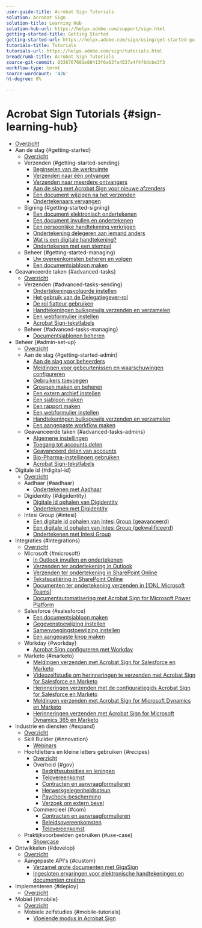 ```yaml
---
user-guide-title: Acrobat Sign Tutorials
solution: Acrobat Sign
solution-title: Learning Hub
solution-hub-url: https://helpx.adobe.com/support/sign.html
getting-started-title: Getting Started
getting-started-url: https://helpx.adobe.com/sign/using/get-started-guide.html
tutorials-title: Tutorials
tutorials-url: https://helpx.adobe.com/sign/tutorials.html
breadcrumb-title: Acrobat Sign Tutorials
source-git-commit: 9338767601e88413f6a63fa4537a4f4f8dcbe3f3
workflow-type: tm+mt
source-wordcount: '426'
ht-degree: 8%

---
```



# Acrobat Sign Tutorials {#sign-learning-hub}

+ [Overzicht](overview.md)
+ Aan de slag {#getting-started}
   + [Overzicht](sign-beginner-tutorials/beginner-users-overview.md)
   + Verzenden {#getting-started-sending}
      + [Beginselen van de werkruimte](sign-beginner-tutorials/quick-tour.md)
      + [Verzenden naar één ontvanger](sign-beginner-tutorials/send-to-single-recipient.md)
      + [Verzenden naar meerdere ontvangers](sign-beginner-tutorials/send-to-multiple-recipients.md)
      + [Aan de slag met Acrobat Sign voor nieuwe afzenders](sign-beginner-tutorials/new-sender.md)
      + [Een document wijzigen na het verzenden](sign-beginner-tutorials/modify-in-flight.md)
      + [Ondertekenaars vervangen](sign-beginner-tutorials/replace-signer.md)
   + Signing {#getting-started-signing}
      + [Een document elektronisch ondertekenen](sign-beginner-tutorials/electronically-sign-a-document.md)
      + [Een document invullen en ondertekenen](sign-beginner-tutorials/fill-and-sign.md)
      + [Een persoonlijke handtekening verkrijgen](sign-beginner-tutorials/sign-in-person.md)
      + [Ondertekening delegeren aan iemand anders](sign-beginner-tutorials/delegate-signing.md)
      + [Wat is een digitale handtekening?](sign-beginner-tutorials/sign-with-a-digital-signature.md)
      + [Ondertekenen met een stempel](sign-beginner-tutorials/sign-with-a-stamp.md)
   + Beheer {#getting-started-managing}
      + [Uw overeenkomsten beheren en volgen](sign-beginner-tutorials/manage-and-track.md)
      + [Een documentsjabloon maken](https://experienceleague.adobe.com/docs/document-cloud-learn/sign-learning-hub/admin-set-up/getting-started-admin/create-a-template.html)
+ Geavanceerde taken {#advanced-tasks}
   + [Overzicht](sign-advanced-users/advanced-users-overview.md)
   + Verzenden {#advanced-tasks-sending}
      + [Ondertekeningsvolgorde instellen](sign-advanced-users/setting-up-routing.md)
      + [Het gebruik van de Delegatiegever-rol](sign-advanced-users/delegate-signature.md)
      + [De rol fiatteur gebruiken](sign-advanced-users/add-an-approver.md)
      + [Handtekeningen bulksgewijs verzenden en verzamelen](https://experienceleague.adobe.com/docs/document-cloud-learn/sign-learning-hub/admin-set-up/getting-started-admin/megasign.html)
      + [Een webformulier instellen](https://experienceleague.adobe.com/docs/document-cloud-learn/sign-learning-hub/admin-set-up/getting-started-admin/webform.html)
      + [Acrobat Sign-tekstlabels](https://experienceleague.adobe.com/docs/document-cloud-learn/sign-learning-hub/admin-set-up/advanced-tasks-admins/adobe-sign-text-tagging.html)
   + Beheer {#advanced-tasks-managing}
      + [Documentsjablonen beheren](sign-advanced-users/edit-a-template.md)
+ Beheer {#admin-set-up}
   + [Overzicht](admin/intro-admin-overview.md)
   + Aan de slag {#getting-started-admin}
      + [Aan de slag voor beheerders](admin/up-and-running-admin.md)
      + [Meldingen voor gebeurtenissen en waarschuwingen configureren](admin/set-up-shared-events-and-alert.md)
      + [Gebruikers toevoegen](admin/add-users-to-your-account.md)
      + [Groepen maken en beheren](admin/create-and-manage-groups.md)
      + [Een extern archief instellen](admin/set-up-your-external-archive.md)
      + [Een sjabloon maken](sign-advanced-users/create-a-template.md)
      + [Een rapport maken](admin/create-a-report.md)
      + [Een webformulier instellen](sign-advanced-users/webform.md)
      + [Handtekeningen bulksgewijs verzenden en verzamelen](sign-advanced-users/megasign.md)
      + [Een aangepaste workflow maken](admin/building-a-custom-workflow.md)
   + Geavanceerde taken {#advanced-tasks-admins}
      + [Algemene instellingen](admin/learn-about-global-settings.md)
      + [Toegang tot accounts delen](admin/share-account-access.md)
      + [Geavanceerd delen van accounts](admin/advanced-account-sharing.md)
      + [Bio-Pharma-instellingen gebruiken](admin/use-bio-pharma-settings.md)
      + [Acrobat Sign-tekstlabels](sign-advanced-users/adobe-sign-text-tagging.md)
+ Digitale id {#digital-id}
   + [Overzicht](digitalid/digitalid-overview.md)
   + Aadhaar {#aadhaar}
      + [Ondertekenen met Aadhaar](digitalid/aadhaar-sign.md)
   + Digidentity {#digidentity}
      + [Digitale id ophalen van Digidentity](digitalid/digidentity-reg.md)
      + [Ondertekenen met Digidentity](digitalid/digidentity-sign.md)
   + Intesi Group {#intesi}
      + [Een digitale id ophalen van Intesi Group (geavanceerd)](digitalid/intesi-advanced.md)
      + [Een digitale id ophalen van Intesi Group (gekwalificeerd)](digitalid/intesi-qualified.md)
      + [Ondertekenen met Intesi Group](digitalid/intesi-sign.md)
+ Integraties {#integrations}
   + [Overzicht](integrations/integrations-overview.md)
   + Microsoft {#microsoft}
      + [In Outlook invullen en ondertekenen](integrations/fill-and-sign-doc-microsoft-outlook.md)
      + [Verzenden ter ondertekening in Outlook](integrations/send-for-signature-with-outlook.md)
      + [Verzenden ter ondertekening in SharePoint Online](integrations/send-for-signature-with-sharepoint-online.md)
      + [Tekstspatiëring in SharePoint Online](integrations/track-an-agreement-with-sharepoint-online.md)
      + [Documenten ter ondertekening verzenden in [!DNL Microsoft Teams]](integrations/adobe-sign-teams-mortgage.md)
      + [Documentautomatisering met Acrobat Sign for Microsoft Power Platform](integrations/documentautomation.md)
   + Salesforce {#salesforce}
      + [Een documentsjabloon maken](integrations/create-an-agreement-template.md)
      + [Gegevenstoewijzing instellen](integrations/set-up-data-mapping.md)
      + [Samenvoegingstoewijzing instellen](integrations/set-up-merging-map.md)
      + [Een aangepaste knop maken](integrations/create-a-custom-button.md)
   + Workday {#workday}
      + [Acrobat Sign configureren met Workday](integrations/workday.md)
   + Marketo {#marketo}
      + [Meldingen verzenden met Acrobat Sign for Salesforce en Marketo](integrations/marketo-salesforce-sms.md)
      + [Videozelfstudie om herinneringen te verzenden met Acrobat Sign for Salesforce en Marketo](integrations/marketo-salesforce-reminder-video.md)
      + [Herinneringen verzenden met de configuratiegids Acrobat Sign for Salesforce en Marketo](integrations/marketo-salesforce-reminder.md)
      + [Meldingen verzenden met Acrobat Sign for Microsoft Dynamics en Marketo](integrations/marketo-dynamics-sms.md)
      + [Herinneringen verzenden met Acrobat Sign for Microsoft Dynamics 365 en Marketo](integrations/marketo-dynamics-reminder.md)
+ Industrie en diensten {#expand}
   + [Overzicht](sign-usecase/expand-inspire-overview.md)
   + Skill Builder {#innovation}
      + [Webinars](sign-usecase/innovation-series.md)
   + Hoofdletters en kleine letters gebruiken {#recipes}
      + [Overzicht](sign-usecase/recipes.md)
      + Overheid {#gov}
         + [Bedrijfssubsidies en leningen](sign-usecase/usecasegovgrants.md)
         + [Telovereenkomst](sign-usecase/usecasegovtelework.md)
         + [Contracten en aanvraagformulieren](sign-usecase/usecasegovcontracts.md)
         + [Herwerkgelegenheidssteun](sign-usecase/usecasegovreemployment.md)
         + [Paycheck-bescherming](sign-usecase/usecasegovpaycheck.md)
         + [Verzoek om extern bevel](sign-usecase/usecasegovremote.md)
      + Commercieel {#com}
         + [Contracten en aanvraagformulieren](sign-usecase/usecasecomcontracts.md)
         + [Beleidsovereenkomsten](sign-usecase/usecasecompolicy.md)
         + [Telovereenkomst](sign-usecase/usecasecomtelework.md)
   + Praktijkvoorbeelden gebruiken {#use-case}
      + [Showcase](sign-usecase/use-case-showcase.md)
+ Ontwikkelen {#develop}
   + [Overzicht](develop/develop-overview.md)
   + Aangepaste API&#39;s {#custom}
      + [Verzamel grote documenten met GigaSign](develop/gigasign.md)
      + [Ingesloten ervaringen voor elektronische handtekeningen en documenten creëren](develop/embeddedesignature.md)
+ Implementeren {#deploy}
   + [Overzicht](deploy-overview.md)
+ Mobiel {#mobile}
   + [Overzicht](mobile/mobile-overview.md)
   + Mobiele zelfstudies {#mobile-tutorials}
      + [Vloeiende modus in Acrobat Sign](mobile/liquidmode.md)
